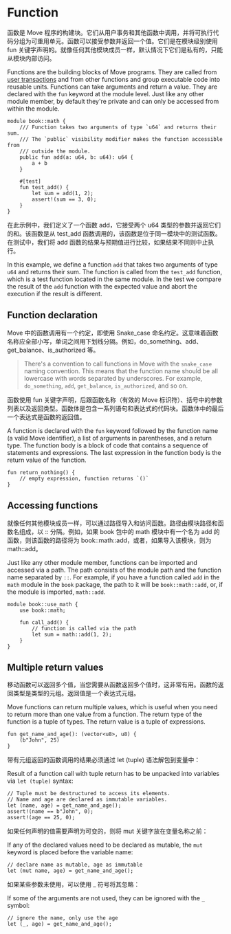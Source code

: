 # Function

函数是 Move 程序的构建块。它们从用户事务和其他函数中调用，并将可执行代码分组为可重用单元。函数可以接受参数并返回一个值。它们是在模块级别使用 fun 关键字声明的。就像任何其他模块成员一样，默认情况下它们是私有的，只能从模块内部访问。

Functions are the building blocks of Move programs. They are called from
[user transactions](../concepts/user-interaction.md) and from other functions and group executable
code into reusable units. Functions can take arguments and return a value. They are declared with
the `fun` keyword at the module level. Just like any other module member, by default they're private
and can only be accessed from within the module.

```move
module book::math {
    /// Function takes two arguments of type `u64` and returns their sum.
    /// The `public` visibility modifier makes the function accessible from
    /// outside the module.
    public fun add(a: u64, b: u64): u64 {
        a + b
    }

    #[test]
    fun test_add() {
        let sum = add(1, 2);
        assert!(sum == 3, 0);
    }
}
```

在此示例中，我们定义了一个函数 add，它接受两个 u64 类型的参数并返回它们的和。该函数是从 test_add 函数调用的，该函数是位于同一模块中的测试函数。在测试中，我们将 add 函数的结果与预期值进行比较，如果结果不同则中止执行。

In this example, we define a function `add` that takes two arguments of type `u64` and returns their
sum. The function is called from the `test_add` function, which is a test function located in the
same module. In the test we compare the result of the `add` function with the expected value and
abort the execution if the result is different.

## Function declaration

Move 中的函数调用有一个约定，即使用 Snake_case 命名约定。这意味着函数名称应全部小写，单词之间用下划线分隔。例如，do_something、add、get_balance、is_authorized 等。

> There's a convention to call functions in Move with the `snake_case` naming convention. This means
> that the function name should be all lowercase with words separated by underscores. For example,
> `do_something`, `add`, `get_balance`, `is_authorized`, and so on.

函数使用 fun 关键字声明，后跟函数名称（有效的 Move 标识符）、括号中的参数列表以及返回类型。函数体是包含一系列语句和表达式的代码块。函数体中的最后一个表达式是函数的返回值。

A function is declared with the `fun` keyword followed by the function name (a valid Move
identifier), a list of arguments in parentheses, and a return type. The function body is a block of
code that contains a sequence of statements and expressions. The last expression in the function
body is the return value of the function.

```move
fun return_nothing() {
    // empty expression, function returns `()`
}
```

## Accessing functions

就像任何其他模块成员一样，可以通过路径导入和访问函数。路径由模块路径和函数名组成，以 :: 分隔。例如，如果 book 包中的 math 模块中有一个名为 add 的函数，则该函数的路径将为 book::math::add，或者，如果导入该模块，则为 math::add。

Just like any other module member, functions can be imported and accessed via a path. The path
consists of the module path and the function name separated by `::`. For example, if you have a
function called `add` in the `math` module in the `book` package, the path to it will be
`book::math::add`, or, if the module is imported, `math::add`.

```move
module book::use_math {
    use book::math;

    fun call_add() {
        // function is called via the path
        let sum = math::add(1, 2);
    }
}
```

## Multiple return values

移动函数可以返回多个值，当您需要从函数返回多个值时，这非常有用。函数的返回类型是类型的元组。返回值是一个表达式元组。

Move functions can return multiple values, which is useful when you need to return more than one
value from a function. The return type of the function is a tuple of types. The return value is a
tuple of expressions.

```move
fun get_name_and_age(): (vector<u8>, u8) {
    (b"John", 25)
}
```

带有元组返回的函数调用的结果必须通过 let (tuple) 语法解包到变量中：

Result of a function call with tuple return has to be unpacked into variables via `let (tuple)`
syntax:

```move
// Tuple must be destructured to access its elements.
// Name and age are declared as immutable variables.
let (name, age) = get_name_and_age();
assert!(name == b"John", 0);
assert!(age == 25, 0);
```

如果任何声明的值需要声明为可变的，则将 mut 关键字放在变量名称之前：

If any of the declared values need to be declared as mutable, the `mut` keyword is placed before the
variable name:

```move
// declare name as mutable, age as immutable
let (mut name, age) = get_name_and_age();
```

如果某些参数未使用，可以使用 _ 符号将其忽略：

If some of the arguments are not used, they can be ignored with the `_` symbol:

```move
// ignore the name, only use the age
let (_, age) = get_name_and_age();
```

